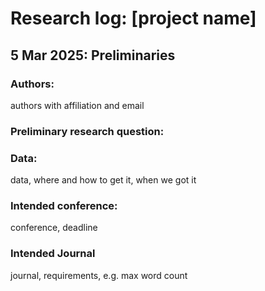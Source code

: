# Research log: [project name]

##  5 Mar 2025: Preliminaries



### Authors:

authors with affiliation and email



### Preliminary research question:



### Data:

data, where and how to get it, when we got it



### Intended conference:

conference, deadline



### Intended Journal

journal, requirements, e.g. max word count
